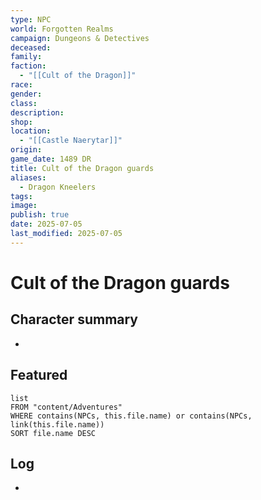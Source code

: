 ```yaml
---
type: NPC
world: Forgotten Realms
campaign: Dungeons & Detectives
deceased: 
family: 
faction:
  - "[[Cult of the Dragon]]"
race: 
gender: 
class: 
description: 
shop: 
location:
  - "[[Castle Naerytar]]"
origin: 
game_date: 1489 DR
title: Cult of the Dragon guards
aliases:
  - Dragon Kneelers
tags: 
image: 
publish: true
date: 2025-07-05
last_modified: 2025-07-05
---
```

# Cult of the Dragon guards

## Character summary
* 

## Featured
```dataview
list
FROM "content/Adventures"
WHERE contains(NPCs, this.file.name) or contains(NPCs, link(this.file.name))
SORT file.name DESC
```

## Log
* 